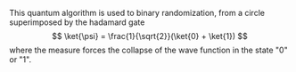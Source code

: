 This quantum algorithm is used to binary randomization, from a circle superimposed by the hadamard gate
$$
\ket{\psi} = \frac{1}{\sqrt{2}}(\ket{0} + \ket{1})
$$
where the measure forces the collapse of the wave function in the state "0" or "1".